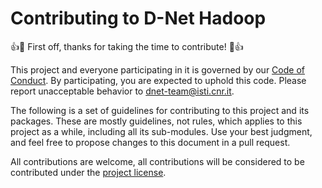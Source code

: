 # Contributing to D-Net Hadoop

:+1::tada: First off, thanks for taking the time to contribute! :tada::+1:

This project and everyone participating in it is governed by our [Code of Conduct](CODE_OF_CONDUCT.md). By participating, you are expected to uphold this code. Please report unacceptable behavior to [dnet-team@isti.cnr.it](mailto:dnet-team@isti.cnr.it).

The following is a set of guidelines for contributing to this project and its packages. These are mostly guidelines, not rules, which applies to this project as a while, including all its sub-modules. 
Use your best judgment, and feel free to propose changes to this document in a pull request.

All contributions are welcome, all contributions will be considered to be contributed under the [project license](LICENSE.md).

